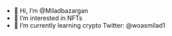 - 👋 Hi, I’m @Miladbazargan
- 👀 I’m interested in NFTs
- 🌱 I’m currently learning crypto
Twitter: @woasmilad1

